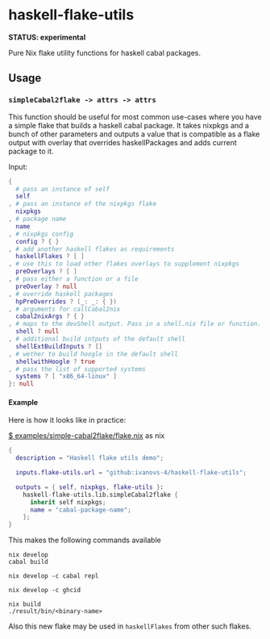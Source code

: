 # haskell-flake-utils

**STATUS: experimental**

Pure Nix flake utility functions for haskell cabal packages.

## Usage

### `simpleCabal2flake -> attrs -> attrs`

This function should be useful for most common use-cases where you have
a simple flake that builds a haskell cabal package. It takes nixpkgs and
a bunch of other parameters and outputs a value that is compatible as a flake
output with overlay that overrides haskellPackages and adds current package to
it.

Input:
```nix
{
  # pass an instance of self
  self
, # pass an instance of the nixpkgs flake
  nixpkgs
, # package name
  name
, # nixpkgs config
  config ? { }
, # add another haskell flakes as requirements
  haskellFlakes ? [ ]
, # use this to load other flakes overlays to supplement nixpkgs
  preOverlays ? [ ]
, # pass either a function or a file
  preOverlay ? null
, # override haskell packages
  hpPreOverrides ? (_: _: { })
, # arguments for callCabal2nix
  cabal2nixArgs ? { }
, # maps to the devShell output. Pass in a shell.nix file or function.
  shell ? null
, # additional build intputs of the default shell
  shellExtBuildInputs ? []
, # wether to build hoogle in the default shell
  shellwithHoogle ? true
, # pass the list of supported systems
  systems ? [ "x86_64-linux" ]
}: null
```

#### Example

Here is how it looks like in practice:

[$ examples/simple-cabal2flake/flake.nix](examples/simple-cabal2flake/flake.nix) as nix
```nix
{
  description = "Haskell flake utils demo";

  inputs.flake-utils.url = "github:ivanovs-4/haskell-flake-utils";

  outputs = { self, nixpkgs, flake-utils }:
    haskell-flake-utils.lib.simpleCabal2flake {
      inherit self nixpkgs;
      name = "cabal-package-name";
    };
}
```

This makes the following commands available
```
nix develop
cabal build
```

```
nix develop -c cabal repl
```

```
nix develop -c ghcid
```

```
nix build
./result/bin/<binary-name>
```

Also this new flake may be used in `haskellFlakes` from other such flakes.
